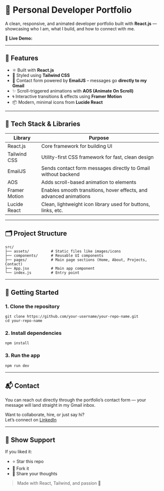 # 🚀 Personal Developer Portfolio

A clean, responsive, and animated developer portfolio built with **React.js** — showcasing who I am, what I build, and how to connect with me.

🔗 **Live Demo:**

---

## 📌 Features

- ⚛️ Built with **React.js**
- 🎨 Styled using **Tailwind CSS**
- 💌 Contact form powered by **EmailJS** – messages go **directly to my Gmail**
- ✨ Scroll-triggered animations with **AOS (Animate On Scroll)**
- 🌀 Interactive transitions & effects using **Framer Motion**
- 📦 Modern, minimal icons from **Lucide React**

---

## 🔧 Tech Stack & Libraries

| Library           | Purpose                                                              |
|-------------------|----------------------------------------------------------------------|
| React.js          | Core framework for building UI                                       |
| Tailwind CSS      | Utility-first CSS framework for fast, clean design                   |
| EmailJS           | Sends contact form messages directly to Gmail without backend        |
| AOS               | Adds scroll-based animation to elements                              |
| Framer Motion     | Enables smooth transitions, hover effects, and advanced animations   |
| Lucide React      | Clean, lightweight icon library used for buttons, links, etc.        |

---

## 🗂️ Project Structure

```
src/
├── assets/          # Static files like images/icons
├── components/      # Reusable UI components
├── pages/           # Main page sections (Home, About, Projects, Contact)
├── App.jsx          # Main app component
└── index.js         # Entry point
```

---

## 🚀 Getting Started

### 1. Clone the repository

```
git clone https://github.com/your-username/your-repo-name.git
cd your-repo-name
```

### 2. Install dependencies

```
npm install
```

### 3. Run the app

```
npm run dev
```

---

## 📬 Contact

You can reach out directly through the portfolio’s contact form — your message will land straight in my Gmail inbox.

Want to collaborate, hire, or just say hi?  
Let’s connect on [LinkedIn](www.linkedin.com/in/mohd-shamir)

---

## 🙌 Show Support

If you liked it:

- ⭐ Star this repo  
- 🍴 Fork it  
- 💬 Share your thoughts  

> Made with React, Tailwind, and passion 💙

